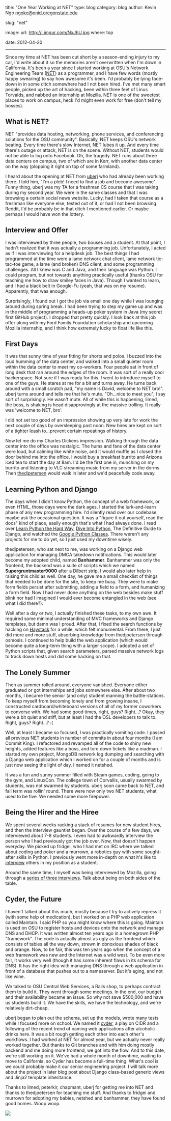 title: "One Year Working at NET"
type: blog
category: blog
author: Kevin Ngo <ngoke@onid.oregonstate.edu>

slug: "net"

image:
    url: http://i.imgur.com/NxJhU.jpg
    where: top

date: 2012-04-20

---

Since my time at NET has been cut short by a season-ending injury to my car,
I'd write about it so the memories aren't overwritten when I'm down in
California. It's been a year since I started working at OSU's Network
Engineering Team ([NET][net]) as a programmer, and I have few words (mostly
happy swearing) to say how awesome it's been. I'd probably be lying face-down
in in some ditch somewhere had I not been hired. I've met many smart people,
picked up the art of hacking, been within three feet of Linus Torvalds, and
nabbed an internship at Mozilla. NET is one of the sweetest places to work on
campus, heck I'd might even work for free (don't tell my bosses).

## What is NET?

NET "provides data hosting, networking, phone services, and conferencing
solutions for the OSU community". Basically, NET keeps OSU's network beating.
Every time there's slow Internet, NET lubes it up. And every time there's
outage or attack, NET is on the scene. Without NET, students would not be able
to log onto Facebook. Oh, the tragedy. NET runs about three data centers on
campus, two of which are in Kerr, with another data center on the way (plopping
it right on top of some farmland).

I heard about the opening at NET from [uberj](uberj) who had already been
working there. I told him, "I'm a pleb! I need to find a job and become
awesome". Funny thing, uberj was my TA for a freshman CS course that I was taking
during my second year.  We were in the same classes and that I was browsing a
certain social news website. Lucky, had I taken that course as a freshman like
everyone else, tested out of it, or had I not been browsing Reddit, I'd be
probably be in that ditch I mentioned earlier.  Or maybe perhaps I would have
won the lottery.

## Interview and Offer

I was interviewed by three people, two bouses and a student.  At that point, I
hadn't realized that it was actually a programming job. Unfortunately, I acted
as if I was interviewing for a helpdesk job. The best things I had programmed
at the time were a lame network chat client, lame network tic-tac-toe game, a
lame (and broken) DNS client, and some programming challenges. All I knew was C
and Java, and their language was Python. I could program, but not towards
anything practically useful (thanks OSU for teaching me how to draw smiley
faces in Java). Though I wanted to learn, and I had a black belt in Google-Fu
(yeah, that was on my resume). Apparently, that was enough.

Surprisingly, I found out I got the job via email one day while I was lounging
around during spring break. I had been trying to step my game up and was in the
middle of programming a heads-up poker system in Java (my secret first GitHub
project). I dropped that pretty quickly. I look back at this job offer along
with my Ford Family Foundation scholarship and upcoming Mozilla internship, and
I think how extremely lucky to float life like this.

## First Days

It was that sunny time of year fitting for shorts and polos. I buzzed into the
loud humming of the data center, and walked into a small quieter room within
the data center to meet my co-workers. Four people sat in front of long desk
that ran around the edges of the room. It was sort of a really cool
hackerspace. Not sure if I was ready for this. I went to introduce myself to
one of the guys. He stares at me for a bit and turns away. He turns back around
with a small scratch pad, "my name is David, welcome to NET bro!". uberj turns
around and tells me that he's mute. "Oh...nice to meet you", I say sort of
surprisingly. He wasn't mute. All of while this is happening, limed, the boss,
is shaking is head disapprovingly at the massive trolling. It really was
'welcome to NET, bro'.

I did not set too good of an impression showing up very late for work the next
couple of days by oversleeping past noon. New hires are kept on sort of a
tighter leash to...prevent certain repeatings of history.

Now let me do my Charles Dickens impression. Walking through the data center
into the office was nostalgic. The hums and fans of the data center were loud,
but calming like white noise, and it would muffle as I closed the door behind
me into the office. I would buy a breakfast burrito and Arizona iced tea to
start the day at 8am. I'd be the first one in, munching on my burrito and
listening to VLC streaming music from my server in the dorms. Then
[thedjpetersen][thedjpetersen] would walk in later and we'd peacefully code
away.

## Learning Python and Django

The days when I didn't know Python, the concept of a web framework, or even
HTML, those days were the dark ages. I started the lurk-and-learn phase of any
new programming hire. I'd silently read over our codebase, maybe ask the
occasional question. It was a "figure it out yourself, read the docs" kind of
place, easily enough that's what I had always done. I read over [Learn Python
the Hard Way][learnpython], [Dive Into Python][dive], The Definitive Guide to
Django, and watched the [Google Python Classes][pygoog]. There weren't any
projects for me to do yet, so I just used my downtime wisely.

thedjpetersen, who sat next to me, was working on a Django web application for
managing DMCA takedown notifications. This would later become my adopted child,
named **Banhammer**. Banhammer was only the frontend, the backend was a suite
of scripts which we named **Supergruntmaster9000** after a Dilbert strip. I
would also later help in raising this child as well. One day, he gave me a
small checklist of things that needed to be done for the site, to keep me busy.
They were to make form fields persist after submitting, adding a field to a
form, and humanizing a form field. Now I had never done anything on the web
besides make stuff blink nor had I imagined I would ever become entangled in
the web (see what I did there?).

Well after a day or two, I actually finished these tasks, to my own awe. It
required some minimal understanding of MVC frameworks and Django templates, but
damn was I proud. After that, I fixed the search functions by hacking on
[Haystack][haystack] for a while, which felt monumental. From there, I just did
more and more stuff, absorbing knowledge from thedjpetersen through osmosis. I
continued to help build the web application (which would become quite a
long-term thing with a larger scope). I adopted a set of Python scripts that,
given search parameters, parsed massive network logs to track down hosts and
did some hacking on that.

## The Lonely Summer

Then as summer rolled around, everyone vanished. Everyone either graduated
or got internships and jobs somewhere else. After about two months, I became
the senior (and only) student manning the battle-stations. To keep myself from
becoming lonely and from growing insane, I constructed cardboard/whiteboard
versions of all of my former coworkers to converse with. We had some good
times, right, guys? Right...? Okay, they were a bit quiet and stiff, but at
least I had the OSL developers to talk to. Right, guys? Right...? :(

Well, at least I became so focused, I was practically vomiting code. I passed
all previous NET students in number of commits in about four months (I am
Commit King). I refactored and revamped all of the code to shiny new heights,
added features like a boss, and tore down tickets like a madman. I started my
own project, MongoDB network log dumping and searching with a Django web
application which I worked on for a couple of months and is just now seeing
the light of day. I named it netshed.

It was a fun and sunny summer filled with Steam games, coding, going to the
gym, and LinuxCon. The college town of Corvallis, usually swarmed by students,
was not swarmed by students. uberj soon came back to NET, and fall term was
rollin' round. There were now only two NET students, what used to be five. We
needed some more firepower.

## Being the Hirer and the Hiree

We spent several weeks racking a stack of resumes for new student hires, and
then the interview gauntlet began. Over the course of a few days, we
interviewed about 7-8 students. I even had to awkwardly interview the person
who I had previously got the job over. Now, that doesn't happen everyday. We
picked up fridgei, who I had met on IRC where we talked about coding and poker
and a murrown, a robotics guy with some sought-after skills in Python. I
previously went more in-depth on what it's like to
[interview](/blog/interviewing) others in my position as a student.

Around the same time, I myself was being interviewed by Mozilla, going through
a [series of three interviews](/blog/20111109-mozilla/). Talk about being
on both sides of the table.

## Cyder, the Future

I haven't talked about this much, mostly because I try to actively repress it
(with some help of medication), but I worked on a PHP web application called
Maintain. I said PHP so you might know where this is going. Maintain is used on
OSU to register hosts and devices onto the network and manage DNS and DHCP. It
was written almost ten years ago in a homegrown PHP "framework". The code is
actually almost as ugly as the frontend which consists of tables all the way
down, strewn in obnoxious shades of black and orange. Now, to be fair, this
was ten years ago when the concept of a web framework was new and the Internet
was a wild west. To be even more fair, it works very well (though it has some
inherent flaws in its schema for DNS). It has the right idea with managing DNS
through a web application in front of a database that pushes out to a
nameserver. But it's aging, and not like wine.

We talked to OSU Central Web Services, a Rails shop, to perhaps contract them
to build it. They went through some meetings. In the end, our budget and their
availability became an issue. So why not save $500,000 and have us students
build it. We have the skills, we have the technology, and we're relatively
dirt-cheap.

uberj began to plan out the schema, set up the models, wrote many tests while I
focused more on school. We named it [cyder][cyder], a play on CIDR and a
following of the recent trend of naming web applications after alcoholic drinks
here. It was a bit rough getting each other into each other's workflows. I had
worked at NET for almost year, but we actually never really worked together.
But thanks to Git branches and with him doing mostly backend and me doing more
frontend, we got into the flow. And to this date, we're still working on it.
We've had a whole month of downtime, waiting to move to California, so Cyder
has become a full-time thing. What's cool is we could probably make it our
senior engineering project. I will talk more about the project in later blog
post about Django class-based generic views and Jinja2 template inheritance.

Thanks to limed, peterkir, chapmant, uberj for getting me into NET and thanks
to thedjpetersen for teaching me stuff. And thanks to fridgei and murrown for
adopting my babies, netshed and banhammer, they have found good homes. Woop
woop.

<img src="http://i.imgur.com/fQNUQ.gif"></img>

[net]:http://oregonstate.edu/net
[uberj]:http://uberj.com
[thedjpetersen]:http://thedjpetersen.github.com
[dive]:http://diveintopython.net
[pygoog]:http://www.youtube.com/watch?v=tKTZoB2Vjuk
[learnpython]:http://learnpythonthehardway.org
[haystack]:http://haystacksearch.org
[cyder]:http://github.com/uberj/cyder/

